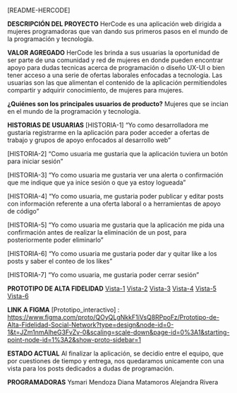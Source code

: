 [README-HERCODE]

**DESCRIPCIÓN DEL PROYECTO**
HerCode es una aplicación web dirigida a mujeres programadoras que van dando sus primeros pasos en el mundo de la programación y tecnología. 

**VALOR AGREGADO**
HerCode les brinda a sus usuarias la oportunidad de ser parte de una comunidad y red de mujeres en donde pueden encontrar apoyo para dudas tecnicas acerca de programación o diseño UX-UI o bien tener acceso a una serie de ofertas laborales enfocadas a tecnologia. Las usuarias son las que alimentan el contenido de la aplicación permitiendoles compartir y adquirir conocimiento, de mujeres para mujeres. 

**¿Quiénes son los principales usuarios de producto?**
Mujeres que se incian en el mundo de la programación y tecnologia. 

**HISTORIAS DE USUARIAS**
[HISTORIA-1]
“Yo como desarrolladora me gustaria registrarme en la aplicación para poder acceder a ofertas de trabajo y grupos de apoyo enfocados al desarrollo web”

[HISTORIA-2]
“Como usuaria me gustaria que la aplicación tuviera un botón para iniciar sesión”

[HISTORIA-3]
“Yo como usuaria me gustaria ver una alerta o confirmación que me indique que ya inice sesión o que ya estoy logueada”

[HISTORIA-4]
“Yo como usuaria, me gustaria poder publicar y editar posts con información referente a una oferta laboral o a herramientas de apoyo de código”

[HISTORIA-5]
“Yo como usuaria me gustaria que la aplicación me pida una confirmación antes de realizar la eliminación de un post, para posteriormente poder eliminarlo”

[HISTORIA-6]
“Yo como usuaria me gustaria poder dar y quitar like a los posts y saber el conteo de los likes”

[HISTORIA-7]
“Yo como usuaria, me gustaria poder cerrar sesión”

**PROTOTIPO DE ALTA FIDELIDAD**
[Vista-1](../Imagenes/Prototipo%20de%20Alta%20Fidelidad//HERCODE_1.png)
[Vista-2](../Imagenes/Prototipo%20de%20Alta%20Fidelidad/HERCODE_2.png)
[Vista-3](../Imagenes/Prototipo%20de%20Alta%20Fidelidad/HERCODE_3.png)
[Vista-4](../Imagenes/Prototipo%20de%20Alta%20Fidelidad/HERCODE_4.png)
[Vista-5](../Imagenes/Prototipo%20de%20Alta%20Fidelidad/HERCODE_5.png)
[Vista-6](../Imagenes/Prototipo%20de%20Alta%20Fidelidad/HERCODE_6.png)

**LINK A FIGMA**
[Prototipo_interactivo] : https://www.figma.com/proto/QOyQLgNkkF1iVsQ8RPpoFz/Prototipo-de-Alta-Fidelidad-Social-Network?type=design&node-id=0-1&t=JZm1nmAlheG3FvZv-0&scaling=scale-down&page-id=0%3A1&starting-point-node-id=1%3A2&show-proto-sidebar=1

**ESTADO ACTUAL**
Al finalizar la aplicación, se decidio entre el equipo, que por cuestiones de tiempo y entrega, nos quedaramos unicamente con una vista para los posts dedicados a dudas de programación. 

**PROGRAMADORAS**
Ysmari Mendoza
Diana Matamoros
Alejandra Rivera
